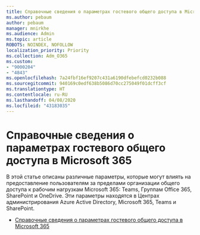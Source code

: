 ```yaml
---
title: Справочные сведения о параметрах гостевого общего доступа в Microsoft 365
ms.author: pebaum
author: pebaum
manager: mnirkhe
ms.audience: Admin
ms.topic: article
ROBOTS: NOINDEX, NOFOLLOW
localization_priority: Priority
ms.collection: Adm_O365
ms.custom:
- "9000204"
- "4843"
ms.openlocfilehash: 7a24fbf16ef9207c431a6190dfebefcd0232b088
ms.sourcegitcommit: 940169c0edf638b5086d70cc275049f01dcff3cf
ms.translationtype: HT
ms.contentlocale: ru-RU
ms.lasthandoff: 04/08/2020
ms.locfileid: "43183035"
---
```

# <a name="microsoft-365-guest-sharing-settings-reference"></a>Справочные сведения о параметрах гостевого общего доступа в Microsoft 365

В этой статье описаны различные параметры, которые могут влиять на предоставление пользователям за пределами организации общего доступа к рабочим нагрузкам Microsoft 365: Teams, Группам Office 365, SharePoint и OneDrive. Эти параметры находятся в Центрах администрирования Azure Active Directory, Microsoft 365, Teams и SharePoint.

- [Справочные сведения о параметрах гостевого общего доступа в Microsoft 365](https://docs.microsoft.com/microsoft-365/solutions/microsoft-365-guest-settings?view=o365-worldwide)
